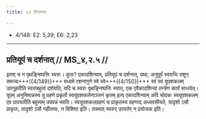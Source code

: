 ```yaml
---
title: ४३ टिप्पणयः

---
```

- 4/148: E2: 5,39; E6: 2,23

____________________________________________


## प्रतियूपं च दर्शनात् // MS_४,२.५ //

इतश् च न पृथङ्निष्पत्तिः स्वरुः। कुतः? एकादशिन्याम्, प्रतियूपं च दर्शनात्, यथा, अनुपूर्वं स्वरुभिः पशून् समज्य+++({4/149})+++ मध्यमे रशनागुणे स्वे स्वे+++({4/150})+++ स्वं स्वं यूपशकलम् उपगूहतीति स्वरुबहुत्वं दर्शयति, यदि च स्वरुः पृथङ्निष्पत्तिः स्यात्, एक एवैकादशिन्यां तन्त्रेण कार्यं साधयेत्। यूपम् अनुनिष्पन्नस्य तु ग्रहणे प्रकृतौ स्वयूपशकलेनाञ्जनं कृतम् इत्य् एकादशिन्याम् अपि चोदकः स्वयूपशकलम् एव प्रापयतीति बहुत्वम् उपपन्नं भवति। स्वयूपशकलग्रहणं च प्राकृतस्य ग्रहणाद् अध्यवसीयते, यादृशो ऽसौ प्राकृतः, तादृशो ऽसौ गर्हीतव्यः, न विशिष्ट इति। तस्मात् स्वरुर् उत्पत्तेर् न प्रयोजक इति।